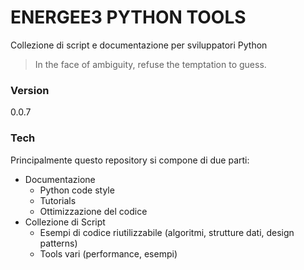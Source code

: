 # ENERGEE3 PYTHON TOOLS
  Collezione di script e documentazione per sviluppatori Python


> In the face of ambiguity, refuse the temptation to guess.



### Version
0.0.7

### Tech

Principalmente questo repository si compone di due parti:

* Documentazione
  * Python code style
  * Tutorials
  * Ottimizzazione del codice
* Collezione di Script
  * Esempi di codice riutilizzabile (algoritmi, strutture dati, design patterns)
  * Tools vari (performance, esempi)







